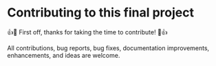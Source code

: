 # Contributing to this final project
:+1::tada: First off, thanks for taking the time to contribute! :tada::+1:

All contributions, bug reports, bug fixes, documentation improvements, enhancements, and ideas are welcome.
